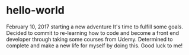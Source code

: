 # hello-world
February 10, 2017
starting a new adventure
It's time to fulfill some goals.
Decided to commit to re-learning how to code and become a front end developer through taking some courses from Udemy.
Determined to complete and make a new life for myself by doing this.
Good luck to me!
